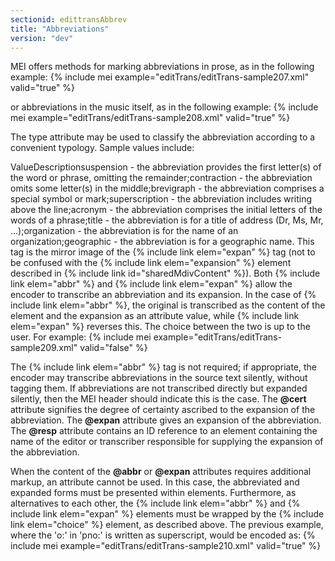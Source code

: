 ```yaml
---
sectionid: edittransAbbrev
title: "Abbreviations"
version: "dev"
---
```


MEI offers methods for marking abbreviations in prose, as in the following example:
{% include mei example="editTrans/editTrans-sample207.xml" valid="true" %}
    
or abbreviations in the music itself, as in the following example:
{% include mei example="editTrans/editTrans-sample208.xml" valid="true" %}
    
The type attribute may be used to classify the abbreviation according to a convenient typology. Sample values include:

ValueDescriptionsuspension -  the abbreviation provides the first letter(s) of the word or phrase, omitting the
        remainder;contraction - the abbreviation omits some letter(s) in the middle;brevigraph -  the abbreviation comprises a special symbol or mark;superscription -  the abbreviation includes writing above the line;acronym -  the abbreviation comprises the initial letters of the words of a phrase;title - the abbreviation is for a title of address (Dr, Ms, Mr, ...);organization -  the abbreviation is for the name of an organization;geographic -  the abbreviation is for a geographic name.
This tag is the mirror image of the {% include link elem="expan" %} tag (not to be confused with the {% include link elem="expansion" %} element described in {% include link id="sharedMdivContent" %}). Both {% include link elem="abbr" %} and {% include link elem="expan" %} allow the encoder to transcribe an abbreviation and its expansion. In the case of {% include link elem="abbr" %}, the original is transcribed as the content of the element and the expansion as an attribute value, while {% include link elem="expan" %} reverses this. The choice between the two is up to the user. For example:
{% include mei example="editTrans/editTrans-sample209.xml" valid="false" %}
    
The {% include link elem="abbr" %} tag is not required; if appropriate, the encoder may transcribe abbreviations in the source text silently, without tagging them. If abbreviations are not transcribed directly but expanded silently, then the MEI header should indicate this is the case. The **@cert** attribute signifies the degree of certainty ascribed to the expansion of the abbreviation. The **@expan** attribute gives an expansion of the abbreviation. The **@resp** attribute contains an ID reference to an element containing the name of the editor or transcriber responsible for supplying the expansion of the abbreviation.

When the content of the **@abbr** or **@expan** attributes requires additional markup, an attribute cannot be used. In this case, the abbreviated and expanded forms must be presented within elements. Furthermore, as alternatives to each other, the {% include link elem="abbr" %} and {% include link elem="expan" %} elements must be wrapped by the {% include link elem="choice" %} element, as described above. The previous example, where the 'o:' in 'pno:' is written as superscript, would be encoded as:
{% include mei example="editTrans/editTrans-sample210.xml" valid="true" %}
    